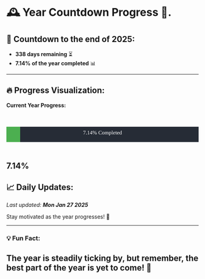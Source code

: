 
# &#x1F570; **Year Countdown Progress** &#x1F389;.

## &#x1F4C5; Countdown to the end of 2025:
- **338 days remaining** &#x23F3;
- **7.14% of the year completed** &#x1F4CA;

---

## &#x1F525; **Progress Visualization**:

**Current Year Progress:**

<br><br>
![Progress Bar](https://raw.githubusercontent.com/dayanidigv/year-countdown-progress/main/progress-bar.svg)
<br><br>

**7.14%**
---

## &#x1F4C8; **Daily Updates**:

_Last updated: **Mon Jan 27 2025**_

Stay motivated as the year progresses! &#x1F680;

--- 

### &#x1F4A1; **Fun Fact:**
The year is steadily ticking by, but remember, the best part of the year is yet to come! &#x1F31F;
---
